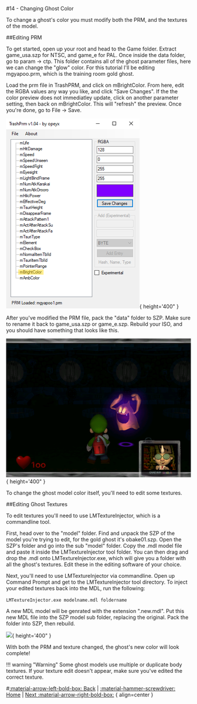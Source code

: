 #14 - Changing Ghost Color

To change a ghost's color you must modify both the PRM, and the textures of the model.

##Editing PRM

To get started, open up your root and head to the Game folder. Extract game_usa.szp for NTSC, and game_e for PAL. Once inside the data folder, go to param → ctp.
This folder contains all of the ghost parameter files, here we can change the "glow" color. For this tutorial I'll be editing mgyapoo.prm, which is the training room gold ghost.

Load the prm file in TrashPRM, and click on mBrightColor. From here, edit the RGBA values any way you like, and click "Save Changes".
If the the color preview does not immediatley update, click on another parameter setting, then back on mBrightColor. This will "refresh" the preview.
Once you're done, go to File → Save.

![ ](img_tutorials/trashprm_mbrightcolor.png){ height='400" }

After you've modified the PRM file, pack the "data" folder to SZP. Make sure to rename it back to game_usa.szp or game_e.szp. Rebuild your ISO, and you should have something that looks like this.

![ ](img_tutorials/mbright_only_screenshot.png){ height='400" }

To change the ghost model color itself, you'll need to edit some textures.

##Editing Ghost Textures

To edit textures you'll need to use LMTextureInjector, which is a commandline tool.

First, head over to the "model" folder. Find and unpack the SZP of the model you're trying to edit, for the gold ghost it's obake01.szp.
Open the SZP's folder and go into the sub "model" folder. Copy the .mdl model file and paste it inside the LMTextureInjector tool folder. You can then drag and drop the .mdl onto LMTextureInjector.exe,
which will give you a folder with all the ghost's textures. Edit these in the editing software of your choice.

Next, you'll need to use LMTextureInjector via commandline. Open up Command Prompt and get to the LMTextureInjector tool directory. To inject your edited textures back into the MDL, run the following:

```LMTextureInjector.exe modelname.mdl foldername```

A new MDL model will be genrated with the extension ".new.mdl". Put this new MDL file into the SZP model sub folder, replacing the original. Pack the folder into SZP, then rebuild.

![ ](img_tutorials/recolored_screenshot.png){ height='400" }

With both the PRM and texture changed, the ghost's new color will look complete!

!!! warning "Warning"
		Some ghost models use multiple or duplicate body textures. If your texture edit doesn't appear, make sure you've edited the correct texture.

#[:material-arrow-left-bold-box: Back](13_Custom_events.md) | [:material-hammer-screwdriver: Home](https://www.lbmwiki.net/tutorials) | [Next :material-arrow-right-bold-box:](15_Custom_furniture.md) { align=center }